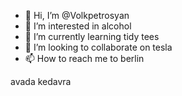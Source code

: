 - 👋 Hi, I’m @Volkpetrosyan
- 👀 I’m interested in alcohol
- 🌱 I’m currently learning tidy tees
- 💞️ I’m looking to collaborate on tesla
- 📫 How to reach me to berlin

<!---
Volkpetrosyan/Volkpetrosyan is a ✨ special ✨ repository because its `README.md` (this file) appears on your GitHub profile.
You can click the Preview link to take a look at your changes.
--->
avada kedavra
